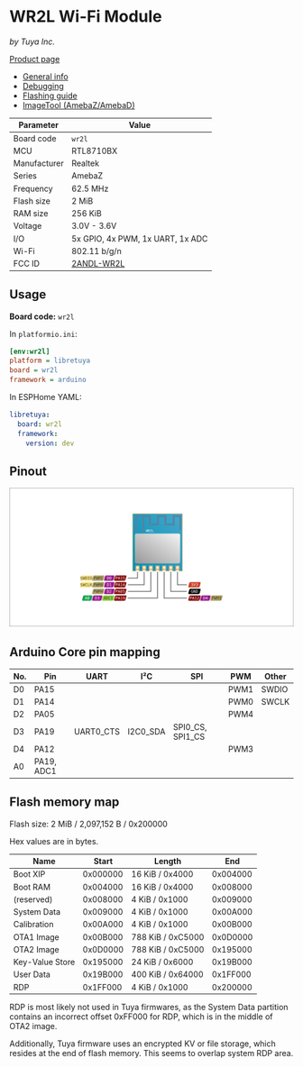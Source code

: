 # WR2L Wi-Fi Module

*by Tuya Inc.*

[Product page](https://developer.tuya.com/en/docs/iot/wifiwr2lmodule?id=K9605tnbj7gva)

- [General info](../../docs/platform/realtek/README.md)
- [Debugging](../../docs/platform/realtek/debugging.md)
- [Flashing guide](../../docs/platform/realtek-ambz/flashing.md)
- [ImageTool (AmebaZ/AmebaD)](https://images.tuyacn.com/smart/Image_Tool/Image_Tool.zip)

Parameter    | Value
-------------|------------------------------------------
Board code   | `wr2l`
MCU          | RTL8710BX
Manufacturer | Realtek
Series       | AmebaZ
Frequency    | 62.5 MHz
Flash size   | 2 MiB
RAM size     | 256 KiB
Voltage      | 3.0V - 3.6V
I/O          | 5x GPIO, 4x PWM, 1x UART, 1x ADC
Wi-Fi        | 802.11 b/g/n
FCC ID       | [2ANDL-WR2L](https://fccid.io/2ANDL-WR2L)

## Usage

**Board code:** `wr2l`

In `platformio.ini`:

```ini
[env:wr2l]
platform = libretuya
board = wr2l
framework = arduino
```

In ESPHome YAML:

```yaml
libretuya:
  board: wr2l
  framework:
    version: dev
```

## Pinout

![Pinout](pinout_wr2l.svg)

## Arduino Core pin mapping

No. | Pin        | UART      | I²C      | SPI              | PWM  | Other
----|------------|-----------|----------|------------------|------|------
D0  | PA15       |           |          |                  | PWM1 | SWDIO
D1  | PA14       |           |          |                  | PWM0 | SWCLK
D2  | PA05       |           |          |                  | PWM4 |
D3  | PA19       | UART0_CTS | I2C0_SDA | SPI0_CS, SPI1_CS |      |
D4  | PA12       |           |          |                  | PWM3 |
A0  | PA19, ADC1 |           |          |                  |      |

## Flash memory map

Flash size: 2 MiB / 2,097,152 B / 0x200000

Hex values are in bytes.

Name            | Start    | Length            | End
----------------|----------|-------------------|---------
Boot XIP        | 0x000000 | 16 KiB / 0x4000   | 0x004000
Boot RAM        | 0x004000 | 16 KiB / 0x4000   | 0x008000
(reserved)      | 0x008000 | 4 KiB / 0x1000    | 0x009000
System Data     | 0x009000 | 4 KiB / 0x1000    | 0x00A000
Calibration     | 0x00A000 | 4 KiB / 0x1000    | 0x00B000
OTA1 Image      | 0x00B000 | 788 KiB / 0xC5000 | 0x0D0000
OTA2 Image      | 0x0D0000 | 788 KiB / 0xC5000 | 0x195000
Key-Value Store | 0x195000 | 24 KiB / 0x6000   | 0x19B000
User Data       | 0x19B000 | 400 KiB / 0x64000 | 0x1FF000
RDP             | 0x1FF000 | 4 KiB / 0x1000    | 0x200000

RDP is most likely not used in Tuya firmwares, as the System Data partition contains an incorrect offset 0xFF000 for RDP, which is in the middle of OTA2 image.

Additionally, Tuya firmware uses an encrypted KV or file storage, which resides at the end of flash memory. This seems to overlap system RDP area.
